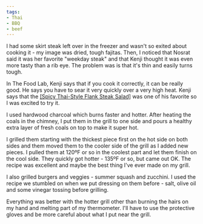 ```yaml
---
tags:
- Thai
- BBQ
- beef
---
```

I had some skirt steak left over in the freezer and wasn't so exited about cooking it - my image was dried, tough fajitas. Then, I noticed that Nosrat said it was her favorite "weekday steak" and that Kenji thought it was even more tasty than a rib eye. The problem was is that it's thin and easily turns tough.

In The Food Lab, Kenji says that if you cook it correctly, it can be really good. He says you have to sear it very quickly over a very high heat. Kenji says that the [[Spicy Thai-Style Flank Steak Salad]](/recipes/The-Food-Lab---Spicy-Thai-Style-Flank-Steak-Salad.html) was one of his favorite so I was excited to try it.

I used hardwood charcoal which burns faster and hotter. After heating the coals in the chimney, I put them in the grill to one side and pours a healthy extra layer of fresh coals on top to make it super hot.

I grilled them starting with the thickest piece first on the hot side on both sides and them moved them to the cooler side of the grill as I added new pieces. I pulled them at 120ºF or so in the coolest part and let them finish on the cool side. They quickly got hotter - 135ºF or so, but came out OK. The recipe was excellent and maybe the best thing I've ever made on my grill.

I also grilled burgers and veggies - summer squash and zucchini. I used the recipe we stumbled on when we put dressing on them before - salt, olive oil and some vinegar tossing before grilling.

Everything was better with the hotter grill other than burning the hairs on my hand and melting part of my thermometer. I'll have to use the protective gloves and be more careful about what I put near the grill.